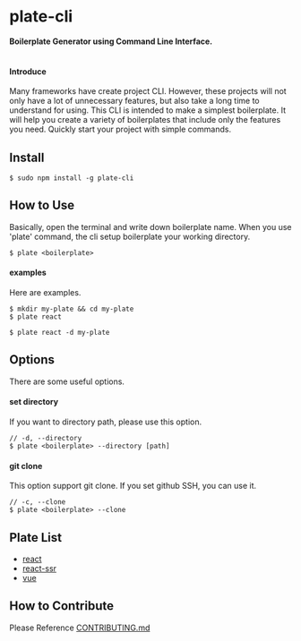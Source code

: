 # plate-cli
**Boilerplate Generator using Command Line Interface.** <br><br>

#### Introduce
Many frameworks have create project CLI. However, these projects will not only have a lot of unnecessary features, but also take a long time to understand for using.
This CLI is intended to make a simplest boilerplate. It will help you create a variety of boilerplates that include only the features you need.
Quickly start your project with simple commands.

## Install
```
$ sudo npm install -g plate-cli
```

## How to Use
Basically, open the terminal and write down boilerplate name. When you use 'plate' command, the cli setup boilerplate your working directory.
```
$ plate <boilerplate>
```

#### examples
Here are examples.
```
$ mkdir my-plate && cd my-plate
$ plate react

```
```
$ plate react -d my-plate
```

## Options
There are some useful options.

#### set directory
If you want to directory path, please use this option.
```
// -d, --directory
$ plate <boilerplate> --directory [path]
```

#### git clone
This option support git clone. If you set github SSH, you can use it.
```
// -c, --clone
$ plate <boilerplate> --clone
```

## Plate List
- [react](https://github.com/haegul/react-boilerplate)
- [react-ssr](https://github.com/haegul/react-ssr-boilerplate)
- [vue](https://github.com/haegul/vue-boilerplate)

## How to Contribute
Please Reference [CONTRIBUTING.md](https://github.com/haegul/plate-cli/blob/master/CONTRIBUTING.md)